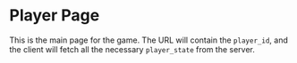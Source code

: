 # Player Page

This is the main page for the game. The URL will contain the `player_id`, and the client will fetch all the necessary `player_state` from the server.
